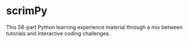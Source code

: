# scrimPy
This 58-part Python learning experience material through a mix between tutorials and interactive coding challenges.
